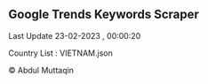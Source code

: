 

## Google Trends Keywords Scraper 
 
Last Update 23-02-2023 , 00:00:20

Country List :
VIETNAM.json



© Abdul Muttaqin 
